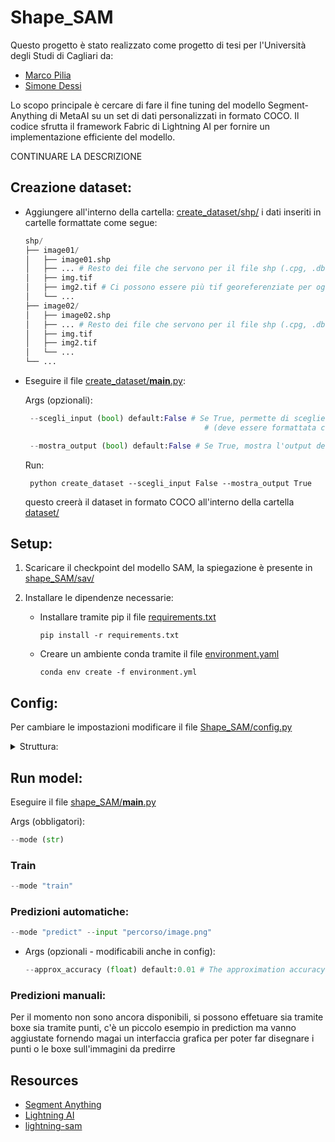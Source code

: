 # Shape_SAM

Questo progetto è stato realizzato come progetto di tesi per l'Università degli Studi di Cagliari da:

* [Marco Pilia](https://github.com/Marchisceddu)
* [Simone Dessi](https://github.com/Druimo)

Lo scopo principale è cercare di fare il fine tuning del modello Segment-Anything di MetaAI su un set di dati personalizzati in formato COCO.
Il codice sfrutta il framework Fabric di Lightning AI per fornire un implementazione efficiente del modello.

CONTINUARE LA DESCRIZIONE

## Creazione dataset:
* Aggiungere all'interno della cartella: [create_dataset/shp/](https://github.com/Marchisceddu/Progetto_Urbismap/blob/main/create_dataset/shp) i dati inseriti in cartelle formattate come segue:

    ```python
    shp/
    ├── image01/
    │   ├── image01.shp
    │   ├── ... # Resto dei file che servono per il file shp (.cpg, .dbf, .prj, .shx)
    │   ├── img.tif
    │   ├── img2.tif # Ci possono essere più tif georeferenziate per ogni file shp
    │   └── ...
    ├── image02/
    │   ├── image02.shp
    │   ├── ... # Resto dei file che servono per il file shp (.cpg, .dbf, .prj, .shx)
    │   ├── img.tif
    │   ├── img2.tif
    │   └── ...
    └── ...
    ```

* Eseguire il file [create_dataset/__main__.py](https://github.com/Marchisceddu/Progetto_Urbismap/blob/main/create_dataset/__main__.py):

    Args (opzionali):
    ```python
     --scegli_input (bool) default:False # Se True, permette di scegliere la cartella di input 
                                            # (deve essere formattata come la cartella shp)

     --mostra_output (bool) default:False # Se True, mostra l'output del dataset
     ```

    Run:

       python create_dataset --scegli_input False --mostra_output True

  questo creerà il dataset in formato COCO all'interno della cartella [dataset/](https://github.com/Marchisceddu/Progetto_Urbismap/tree/main/dataset/)

## Setup:

1. Scaricare il checkpoint del modello SAM, la spiegazione è presente in [shape_SAM/sav/](https://github.com/Marchisceddu/Progetto_Urbismap/blob/main/shape_SAM/sav/)

2. Installare le dipendenze necessarie:

    * Installare tramite pip il file [requirements.txt](https://github.com/Marchisceddu/Progetto_Urbismap/requirements.txt)

          pip install -r requirements.txt

    * Creare un ambiente conda tramite il file [environment.yaml](https://github.com/Marchisceddu/Progetto_Urbismap/environment.yaml)

          conda env create -f environment.yml

## Config:

Per cambiare le impostazioni modificare il file [Shape_SAM/config.py](https://github.com/Marchisceddu/Progetto_Urbismap/blob/main/hape_SAM/config.py)

<details>

<summary> Struttura: </summary>
<br>

Generali:
```python
"device": str = "auto" or "gpu" or "cpu", # Hardware su cui eseguire il modello (non è supportata mps, se si usa un mac m1 impostare su cpu)
"num_devices": int # Numero di dispositivi da utilizzare
            or (list str) # definire queli GPU utilizzare
            or str = "auto",
"seed_device": int / None per random,
"sav_dir": str, # Cartella di output per i salvataggi
"out_dir": str, # Cartella di output per le predizioni

"model": {
    "type": str = "vit_h" or "vit_l" or "vit_b",
    "checkpoint": str, # Nome checkpoint, formato -> nome.pth
},
```

Train:
```python
"seed_dataloader": int / None per random,
"batch_size": int, # Grandezza batch delle immagini
"num_workers": int, # Quanti sottoprocessi utilizzare per il caricamento dei dati (0 -> i dati verranno caricati nel processo principale)

"train_type": str = "custom" or "11_iterations",
"num_epochs": int, # Numero di epoche di train
"eval_interval": int, # Intervallo di validazione
"eval_improvement": float (0-1), # Percentuale oltre il quale avviene il salvataggio
"prompts": {
    "use_boxes": bool, # Se True usa le boxe per il train
    "use_points": bool, # Se True usa i punti per il train
    "use_masks": bool, # Se True usa le annotazioni per il train
    "use_logits": bool, # Se True usa i logits dell'epoca precedente (se True viene ignorato use_masks)
},
"multimask_output": bool,

"opt": {
    "learning_rate": int,
    "weight_decay": int,
    "decay_factor": int,
    "steps": [int, int],
    "warmup_steps": int,
},

"losses": {
    "focal_ratio": float, # Peso di Focal loss sulla loss totale
    "dice_ratio": float, # Peso di Dice loss sulla loss totale
    "iou_ratio": float, # Peso di Space IoU loss sulla loss totale
    "focal_alpha": float, # Valore di alpha per la Focal loss
    "focal_gamma": int, # Valore di gamma per la Focal loss
},

"model_layer": {
    "freeze": {
        "image_encoder": bool, # Se True freez del livello
        "prompt_encoder": bool, # Se True freez del livello
        "mask_decoder": bool, # Se True freez del livello
    },
},

"dataset": {
    "auto_split": bool, # Se True verra usato il dataset presente in path ed effettuare uno split per la validation della dimensione di val_size 
        "path": {
            "root_dir": str,
            "annotation_file": str,
        },
        "train": {
            "root_dir": str,
            "annotation_file": str,
        },
        "val": {
            "root_dir": str,
            "annotation_file": str,
        },

    "val_size": float (0-1), # Percentuale grandezza validation dataset
    "positive_points": int, # Numero punti positivi passati con __getitem__
    "negative_points": int, # Numero punti negativi passati con __getitem__
}
```

Predizioni:
```python
"approx_accuracy": float, # The approximation accuracy of the polygons
```

</details>

## Run model:

Eseguire il file [shape_SAM/__main__.py](https://github.com/Marchisceddu/Progetto_Urbismap/blob/main/shape_SAM/__main__.py)

Args (obbligatori):

```python
--mode (str)
```

### Train

```python
--mode "train"
```

### Predizioni automatiche:

```python
--mode "predict" --input "percorso/image.png"
```

* Args (opzionali - modificabili anche in config):

    ```python
    --approx_accuracy (float) default:0.01 # The approximation accuracy of the polygons
    ```

### Predizioni manuali:

Per il momento non sono ancora disponibili, si possono effetuare sia tramite boxe sia tramite punti, c'è un piccolo esempio in prediction ma vanno aggiustate fornendo magai un interfaccia grafica per poter far disegnare i punti o le boxe sull'immagini da predirre

## Resources

- [Segment Anything](https://github.com/facebookresearch/segment-anything)
- [Lightning AI](https://github.com/Lightning-AI/lightning)
- [lightning-sam](https://github.com/luca-medeiros/lightning-sam)